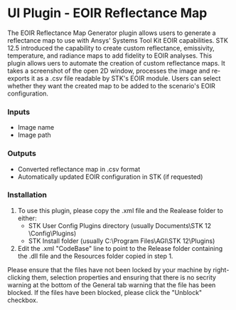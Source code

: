 # UI Plugin - EOIR Reflectance Map
The EOIR Reflectance Map Generator plugin allows users to generate a reflectance map to use with Ansys' Systems Tool Kit EOIR capabilities.
STK 12.5 introduced the capability to create custom reflectance, emissivity, temperature, and radiance maps to add fidelity to EOIR analyses.
This plugin allows uers to automate the creation of custom reflectance maps. It takes a screenshot of the open 2D window, processes the image and re-exports it as a .csv file readable by STK's EOIR module. Users can select whether they want the created map to be added to the scenario's EOIR configuration.

### Inputs
- Image name
- Image path

### Outputs
- Converted reflectance map in .csv format
- Automatically updated EOIR configuration in STK (if requested)

### Installation
1. To use this plugin, please copy the .xml file and the Realease folder to either:
   - STK User Config Plugins directory (usually Documents\STK 12 \Config\Plugins)
   - STK Install folder (usually C:\Program Files\AGI\STK 12\Plugins)
1. Edit the .xml "CodeBase" line to point to the Release folder containing the .dll file and the Resources folder copied in step 1.

Please ensure that the files have not been locked by your machine by right-clicking them, selection properties and ensuring that there is no secrity warning at the bottom of the General tab warning that the file has been blocked. If the files have been blocked, please click the "Unblock" checkbox.
